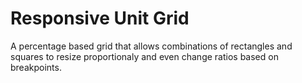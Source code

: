 Responsive Unit Grid
=============

A percentage based grid that allows combinations of rectangles and squares to resize proportionaly and even change ratios based on breakpoints.

